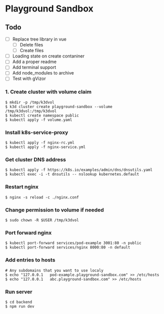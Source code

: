 # Playground Sandbox

## Todo

- [ ] Replace tree library in vue
  - [ ] Delete files
  - [ ] Create files
- [ ] Loading state on create contaniner
- [ ] Add a proper readme
- [ ] Add terminal support
- [ ] Add node_modules to archive
- [ ] Test with gVizor

### 1. Create cluster with volume claim

```
$ mkdir -p /tmp/k3dvol
$ k3d cluster create playground-sandbox --volume /tmp/k3dvol:/tmp/k3dvol
$ kubectl create namespace public
$ kubectl apply -f volume.yaml
```

### Install k8s-service-proxy

```
$ kubectl apply -f nginx-rc.yml
$ kubectl apply -f nginx-service.yml
```

### Get cluster DNS address

```
$ kubectl apply -f https://k8s.io/examples/admin/dns/dnsutils.yaml
$ kubectl exec -i -t dnsutils -- nslookup kubernetes.default
```

### Restart nginx

```
$ nginx -s reload -c ./nginx.conf
```

### Change permission to volume if needed

```
$ sudo chown -R $USER /tmp/k3dvol
```

### Port forward nginx

```
$ kubectl port-forward services/pod-example 3001:80 -n public
$ kubectl port-forward services/nginx 8000:80 -n default
```

### Add entries to hosts

```
# Any subdomains that you want to use localy
$ echo "127.0.0.1   pod-example.playground-sandbox.com" >> /etc/hosts
$ echo "127.0.0.1   abc.playground-sandbox.com" >> /etc/hosts
```

### Run server

```
$ cd backend
$ npm run dev
```
